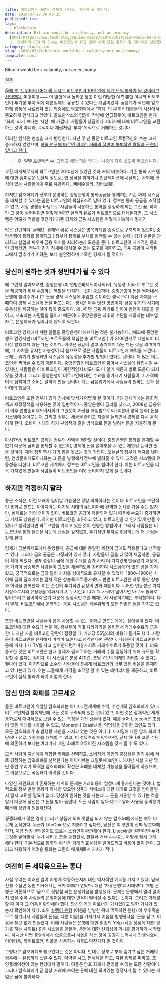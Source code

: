 ```yaml
---
title: 비트코인은 새로운 경제가 아니고, 재난이 될 것이다.
date: 2018-07-27 06:48:35
published: true
tags:
  - blockchain
description: Bitcoin would be a calamity, not an economy
  [원문](https://www.technologyreview.com/s/610783/bitcoin-would-be-a-calamity-not-an-economy/)  [올해
  초, 트위터의 CEO 잭 도시는 비트코인이 10년 안에 세계 단일 통화가 될 것이라고 선언했다.](htt...
category: blockchain
slug: /2018/07/27/bitcoin-would-be-a-calamity-not-an-economy/
template: post
---
```


Bitcoin would be a calamity, not an economy

[원문](https://www.technologyreview.com/s/610783/bitcoin-would-be-a-calamity-not-an-economy/)

[올해 초, 트위터의 CEO 잭 도시는 비트코인이 10년 안에 세계 단일 통화가 될 것이라고 선언했다.](https://www.cnbc.com/2018/03/21/jack-dorsey-expects-bitcoin-to-become-the-worlds-single-currency-in-about-10-years.html) 띠용띠용~~~ 이 발언에서 놀라운 점은 이런 대담한 예측 뿐만 아니라 비트코인이 투기성 투자 외에 다른일에도 유용할 수 있다는 개념이었다. 금융계가 작년에 암호화폐 광풍에 사로잡혀 있는 와중에도 암호화폐에서 '화폐' 의 부분은 대중들의 시선에서 중요하게 인식되고 있었다. 골드만삭스의 임원이 작년에 언급했듯이, 비트코인은 현재 '화폐' 라기 보다는 '자산' 에 가깝다. 사람들이 상품이나 서비스에 대해 비트코인을 교환하는 것이 아니라, 주식이나 채권처럼 '투자' 목적으로 거래하는 것이다.

이러한 인식은 현실을 크게 반영한다. 지난 몇 년 동안 비트코인 트랜잭션의 수는 크게 증가하지 않았으며, [학술 연구에 따르면 이러한 거래의 절반이 불법적인 활동과 관련이 있다고 한다.](https://papers.ssrn.com/sol3/papers.cfm?abstract_id=3102645)

> 주: [일별 트랜잭션 수](https://www.blockchain.com/charts/n-transactions?timespan=all&scale=1). 그리고 해당 학술 연구는 나중에 다뤄 보도록 하겠습니다.

교환 매개체로서의 비트코인은 2010년에 있었던 것과 거의 비슷하다. 기존 통화 시스템에 대한 흥미로운 보환책 정도로, 법 당국을 피하거나 인플레이션에 시달리는 사회에 관심이 있는 사람들에게 주료 유용하다. (베네수엘라, 짐바브웨)

하지만 암호화폐가 정부가 운영하는 중앙은행이 통화공급을 통제하는 기존 화폐 시스템을 대체할 수 있다는 꿈은 비트코인의 핵심요소로 남아 있다. 정부는 통화 공급을 조작할 수 없고, 시장 경쟁을 바탕으로 사람들이 사용하는 통화를 결정하게 되는 그런 꿈. 하지만 그 꿈이 실현된다면 어떻게 될까? 달러와 유로가 비트코인으로 대체된다면, 그 시스템은 어떻게 적응할 것인가? 기존 경제와 금융 시스템은 어떻게 기능하게 될까?

답은 간단하다. 글쎄요. 경제와 금융 시스템은 명목화폐를 중심으로 구축되어 있으며, 중앙은행이 통화를 통제하고 ( 정부가 통화로 부채를 발행할 수 있는 능력 ) 경기 순환을 관리하고 실업과 싸우며 금융 위기를 처리하는데 도움을 준다. 비트코인이 지배적인 통화인 경제라면, 정부가 경기 침체에 대처할 수 있는 도구를 제한하고, 금융 공황이 시작된 고에서 멈추기가 어려운, 보다 불안정하며 가혹한 경제가 될 것이다.

## 당신이 원하는 것과 정반대가 될 수 있다

왜 그런지 알아보려면, 중앙은행 (미 연방준비제도이사회)이 '유동성' 이라고 부르는 것을 제공하기 위해 수행하는 역할을 인식하는 것이 중요하다. 중앙은행이 돈을 찍어내서 은행에 빌려주거나 (그 돈을 경제 시스템에 투입할 것이라는 생각으로) 자산 자체를 구매하여 경제 시스템에 돈을 퍼붓는다는 생각은 아주 멋진 방법이다. 금융 위기의 시기에 유동성을 제공하는 것이 특히 중요하다. 왜냐하면 금융 위기로 인하여 은행이 대출을 줄이고, 저축하는 사람들을 줄이기 때문이다. 중앙은행은 최후의 수단을 제공하는 대부업자로, 은행폐쇄가 일어나지 않도록 막는다.

비트코인 경제에서 이런 일들을 중앙은행이 해낸다는 것은 불가능하다. (애초에 중앙은행도 없겠지만) 비트코인 프로토콜의 핵심은 총 비트코인수가 2100만개로 제한되어 더이상 발행되지 않는 다는 것이다. 이것은 공급이 결코 증가하지 않는 다는 것을 의미하기에, 그 가치를 유지할 가능성이 더 높으므로 많은 사람들이 비트코인에 매력을 느낀다. 문제는 위기가 발생하면 시스템에 유동성을 추가할 방법이 없다는 것이다. 더 많은 비트코인을 찍어낼 수 없기 때문이다. 중앙은행은 비트코인을 쌓아서 시스템에 유입시킬 수 있지만, 사람들은 이 비트코인이 제한적인지 너도나도 다 알기 때문에 별로 도움이 되지 않을 것이다. 그리고 중앙은행이 비트코인에 대한 수요를 증가시켜 사람들이 그 가격에 더욱 집착하고 소비는 덜하게 만들 것이다. 이는 금융위기에서 사람들이 원하는 것과 정반대의 행보다.

비트코인은 또한 정부가 경기 침체에 맞서기 어렵게 될 것이다. 경기침체기에는 통화정책과 재정정책을 사용하는 것이 일반적이다. 중앙은행이 금리를 낮추고, 2008년 금융위기 이후 연방준비제도이사회가 그럤듯이 자산을 매입함으로써 (이른바 양적 완화) 돈을 시스템에 쏟아붓는다. 그리고 정부는 세금을 줄이고 지출을 늘리면서 경제를 다시 움직이게 한다. 오바마 시대의 경기 부양책과 같은 방식으로 돈을 빌려서 돈을 지불하게 된다.

다시한번, 비트코인 경제는 정부의 선택을 제한할 것이다. 중앙은행은 통화를 통제할 수 없기 때문에 금리를 통제할 수 없으며, 경제에 돈을 쏟아부을 수 있는 제한된 능력만 있을 것이다. 재정 정책 역시 거의 힘을 못쓰는 것에 가깝다. 오늘날의 정부가 적자를 낸다면, 연방준비제도이사회는 그 돈을 발행해서 정부에 빌려줄 수 있다. 그것은 시스템에 유동성을 더한다. 비트코인 세계에서 정부는 비트코인을 빌려야 한다. 이는 비트코인을 더욱 가치있게 만들어 사람들이 비트코인을 더욱 소비하지 않게 될 것이다.

## 하지만 걱정하지 말라

좋은 소식은, 이런 미래가 일어날 가능성은 정말 희박하다는 것이다. 비트코인을 보편적인 통화로 만드는 아이디어는 디지털 시대의 유토피아에 완벽한 논리를 가질 수는 있지만, 실제로는 거의 의미가 없다. 비트코인 공급이 제한되어 있기 때문에 수요가 증가하면 그 가치도 상승한다. 하지만 비트코인을 소유하고 있고, 비트코인을 더 인기있게 만들 수 있다고 생각한다면 비트코인을 가지고 있는 것이 현명한 방법이다. 그래서 사람들은 비트코인을 통해 물건을 사는데 관심을 갖지않고, 투기적인 투자로 취급하는데 더 관심을 갖게 된다.

경제가 금본위제도에서 운영될때, 공급에 대한 동일한 제한이 금에도 적용된다고 생각할 수 있다. 그러나 금의 공급은 고정되어 있지 않다. 사람들이 금을 더 많이 채굴하면, 공급이 확대 되었다. 경제 성장이 금에 대한 수요를 증가 시켜 더 가치있게 만들었기 때문에, 금 가격이 상승하면 사람들이 그것을 채굴하도록 장려하여 시스템에 더 많은 금을 가져왔고, 궁극적으로는 금의 달러 가치를 상대적으로 유지할 수 있었다. 1800~1900년 사이에 금의 달러가치는 점차 작은 상승폭으로 증가했다. 반면 비트코인은 하루 동안 상승과 하락을 반복한다. 이는 순전히 투기적인 감정의 변화 때문이다. 이러한 변동성은 가치 저장소로서의 유용성을 약화시키고, 두시간후 10% 씩 가겪이 떨어지면 아무도 통화로 받아드리고 싶어하지 않기 때문에 일상적인 교환 매체로서 사용하기에는 부적합하다. 다시 말해, 비트코인에서 운영되는 금융 시스템은 금본위제의 모든 안좋은 점을 가지고 있다.

또한 비트코인을 사람들이 쉽게 사용할 수 있는 통화로 만드는데에는 장애물이 있다. 비트코인에 대한 수요가 높을 때, 광부들이 거래 처리가격을 올리면서 거래수수료가 급등한다. 지난 가을 비트코인 광란이 절정일 때, 거래당 55달러의 비용이 들기도 했다. 사람들이 비트코인을 은닉해서 가치가 오른다고 생각한다면 괜찮다. 사람들이 비트코인을 이용해 피자나 새 TV를 사고 싶어한다면? 마찬가지로 거래수수료가 폭등할 것이다. 더욱 중요한 것은 비트코인은 현대 경제가 필요로 하는 거래의 수를 감당하기 위해 규모를 확장할 수 없다는 점이다. 이 시스템은 분당 420건, 초당 7건의 거래만 처리할 수 있다는 젷나이 있다. 마지막으로 소수의 사람들이 전세계 비트코인의 너무 많은 비율을 통제하고 있다는데 있다. 이는 그들에게 가격을 조작할 할 수 있는 레버리지를 제공하고, 비트코인이 실제 통화가 되기 어렵게 한다.

## 당신 만의 화폐를 고르세요

물론 비트코인이 유일한 암호화폐는 아니다. 전세계에 수백, 수천개의 암호화폐가 있다. 비트코인처럼 블록체인에 모든 것이 구축되어 있는 것이 있고, 어떤 것은 잠재적인 세계 통화로서 매력적으로 보일 수 있는 특징을 가진 것들이 있다. 예를 들어 Litecoin은 초당 더 많은 거래를 처리할 수 있고, Monero나 Zcash처럼 익명성을 강화한 코인도 있다. 모든 암호화폐가 총 발행량 제한을 가지고 있는 것은 아니다. 다시말해 다른 암호 화폐가 달러나 유로, 위안화를 대체할 수 있고, 더 설득력있게 말하자면, 단지 하나의 교환 수단에 의존하기 보다는 여러가지 개인 화폐로 이루어진 시스템을 갖게 될 수 도 있다.

모든 사람이 자신에게 적합한 화폐를 선택하고, 소비자와 기업의 충성심을 얻기 위해 서로 경쟁하는 암호화폐를 선택한다는 아이디어는 그럴듯해 보인다. 하지만 사실 지난 몇 년 동안 우리가 목격한 암호화폐의 확산은 화폐를 대체할 가능성을 줄어들게 하였으며, 그 이상으로는 작동하기 어려울 것이다.

다양한 개인화폐가 존재하는 세계의 문제는 거래비용이 엄청나게 증가한다는 것이다. 법적으로 정부 발행 통화가 하나만 있으면 상품과 서비스에 대한 대가로 그것을 받아들일지 말지 고민할 필요가 없다. 당신이 원하는 것을 사는데 그 돈을 사용할 수 있다는 것을 알기 때문에 당신은 그 돈을 받아 들인다. 모든 사람이 암묵적으로 달러 사용을 동의했기 때문에 상업이 원활해진다.

경젱화폐가 많은 경제 (그리고 상품에 의해 뒷받침 되지 않는 암호화폐)에서는 매우 다르게 동작한다. 누군가 LiteCoin으로 지불하고 싶다면, 당신은 이 코인이 진짜 암호화폐인지, 지금 당장 문닫을지도 모르는 스캠인지 확인해야 한다. Litecoin을 원한다면 누가 그것을 받아줄지, 누가 사려고 돈을 교환할지, 환율과 거래 수수료는 어떻게 될지 고려 해야 한다. 기본적으로 통화의 확산은 거래의 효율성을 떨어드리고 비용이 많이 든다. 그리고 사용하기 어려운 통화는 교환의 매개체로서 가치가 적다.

## 여전히 돈 세탁용으로는 좋다

사실 우리는 이러한 일이 어떻게 작동하는지에 대한 역사적인 예시를 가지고 있다. 남북전쟁 수십년 동안 미국에서는 국가 화폐가 없었다. 대신 '자유은행'의 시대였다. 개별 은행은 이론적으로 '금'으로 뒷받침 되는 은행어음을 발행했다. 문제는 은행에서 멀리 떨어져 있을 수록 사람들의 은행어음에 대한 인식이 떨어질 수 있다는 것이다. 그리고 거래를 할 때 마다 그 어음을 확인해야 했다. 당신의 거래 파트너가 가치있다고 말한 가치가 있는지 확인해야 했다. 소위 [살쾡이 은행](https://en.wikipedia.org/wiki/Wildcat_banking) (어음을 남발한 뒤에 먹튀하던 은행) 이 우후죽순으로 생겨나서 사람들의 돈(금, 다른 어음)을 가져가서 어음을 발행한다음, 문을 닫고, 어음을 쓸모 없게 만들었다. 이에 사람들은 은행에 대한 일종의 Yelp (각종 상점에 대한 평가를 하는 사이트) 같은 시스템을 만들어, 은행에 대한 신뢰성과 가치를 평가하기 시작했다. 하지만 이런 중앙화폐가 없음으로써 사업을 하는 것이 굉장히 느려지게 진행되었다. 이더리움, 라이트코인, 리플을 사용하는 사회도 마찬가지 일 것이다.

그렇다고 암호화폐까 쓸모없다는 것은 아니다. 반대로 정부로 부터 숨기고 싶은 거래의 경우에는 유용하게 쓰일 수 있다. 마약을 사고, 돈세탁을 하고, 자본 통제를 피하고, 초 인플레이션이 있는 환경에서 말이다. 이들은 암호 화폐가 편리할 수 있는 모든 상황이다. 그러나 암호화폐가 곧 일상 거래에 쓰이는 돈에 대한 의미있는 경쟁자가 될 수 있다는 개념은 꿈에 불과하다.
